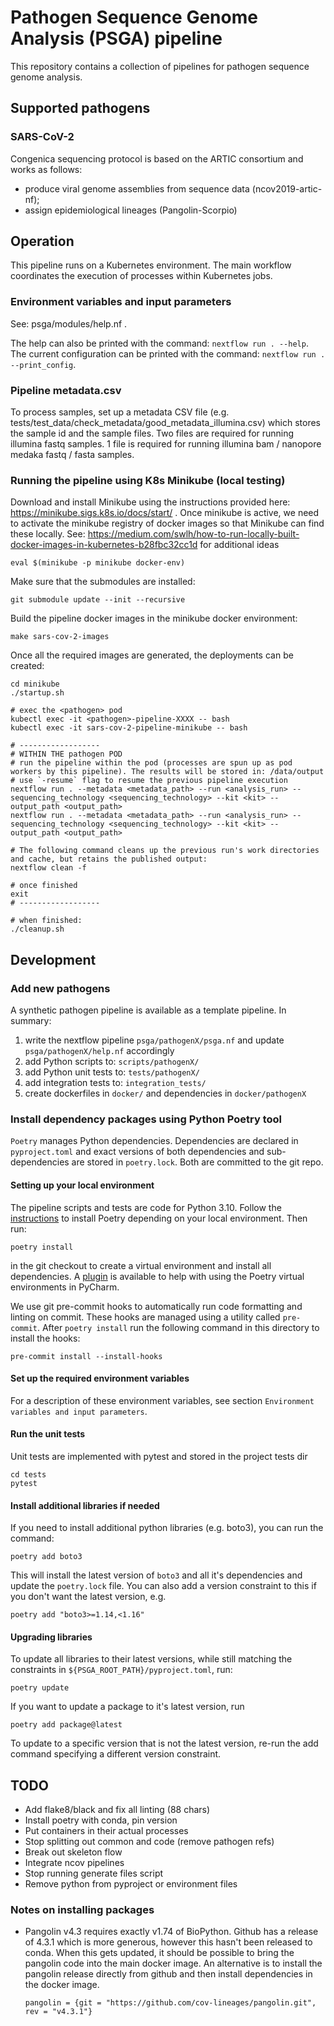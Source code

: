 # Pathogen Sequence Genome Analysis (PSGA) pipeline

This repository contains a collection of pipelines for pathogen sequence genome analysis.

## Supported pathogens

### SARS-CoV-2

Congenica sequencing protocol is based on the ARTIC consortium and works as follows:

- produce viral genome assemblies from sequence data (ncov2019-artic-nf);
- assign epidemiological lineages (Pangolin-Scorpio)

## Operation

This pipeline runs on a Kubernetes environment. The main workflow coordinates the execution of processes within Kubernetes jobs.

### Environment variables and input parameters

See: psga/modules/help.nf .

The help can also be printed with the command: `nextflow run . --help`.
The current configuration can be printed with the command: `nextflow run . --print_config`.

### Pipeline metadata.csv

To process samples, set up a metadata CSV file (e.g. tests/test_data/check_metadata/good_metadata_illumina.csv) which stores the sample id and the sample files. Two files are required for running illumina fastq samples. 1 file is required for running illumina bam / nanopore medaka fastq / fasta samples.

### Running the pipeline using K8s Minikube (local testing)

Download and install Minikube using the instructions provided here: https://minikube.sigs.k8s.io/docs/start/ .
Once minikube is active, we need to activate the minikube registry of docker images so that Minikube can find these locally.
See: https://medium.com/swlh/how-to-run-locally-built-docker-images-in-kubernetes-b28fbc32cc1d for additional ideas

```commandline
eval $(minikube -p minikube docker-env)
```

Make sure that the submodules are installed:

```commandline
git submodule update --init --recursive
```

Build the pipeline docker images in the minikube docker environment:

```commandline
make sars-cov-2-images
```

Once all the required images are generated, the deployments can be created:

```commandline
cd minikube
./startup.sh

# exec the <pathogen> pod
kubectl exec -it <pathogen>-pipeline-XXXX -- bash
kubectl exec -it sars-cov-2-pipeline-minikube -- bash

# ------------------
# WITHIN THE pathogen POD
# run the pipeline within the pod (processes are spun up as pod workers by this pipeline). The results will be stored in: /data/output
# use `-resume` flag to resume the previous pipeline execution
nextflow run . --metadata <metadata_path> --run <analysis_run> --sequencing_technology <sequencing_technology> --kit <kit> --output_path <output_path>
nextflow run . --metadata <metadata_path> --run <analysis_run> --sequencing_technology <sequencing_technology> --kit <kit> --output_path <output_path>

# The following command cleans up the previous run's work directories and cache, but retains the published output:
nextflow clean -f

# once finished
exit
# ------------------

# when finished:
./cleanup.sh
```

## Development

### Add new pathogens

A synthetic pathogen pipeline is available as a template pipeline. In summary:

1. write the nextflow pipeline `psga/pathogenX/psga.nf` and update `psga/pathogenX/help.nf` accordingly
2. add Python scripts to: `scripts/pathogenX/`
3. add Python unit tests to: `tests/pathogenX/`
4. add integration tests to: `integration_tests/`
5. create dockerfiles in `docker/` and dependencies in `docker/pathogenX`

### Install dependency packages using Python Poetry tool

`Poetry` manages Python dependencies. Dependencies are declared in `pyproject.toml` and exact versions of both dependencies and sub-dependencies are stored in `poetry.lock`. Both are committed to the git repo.

#### Setting up your local environment

The pipeline scripts and tests are code for Python 3.10.
Follow the [instructions](https://python-poetry.org/docs/) to install Poetry depending on your local environment. Then run:

```commandline
poetry install
```

in the git checkout to create a virtual environment and install all dependencies. A [plugin](https://plugins.jetbrains.com/plugin/14307-poetry) is available to help with using the Poetry virtual environments in PyCharm.

We use git pre-commit hooks to automatically run code formatting and linting on commit. These hooks are managed using a utility called `pre-commit`. After `poetry install` run the following command in this directory to install the hooks:

```commandline
pre-commit install --install-hooks
```

#### Set up the required environment variables

For a description of these environment variables, see section `Environment variables and input parameters`.

#### Run the unit tests

Unit tests are implemented with pytest and stored in the project tests dir

```commandline
cd tests
pytest
```

#### Install additional libraries if needed

If you need to install additional python libraries (e.g. boto3), you can run the command:

```commandline
poetry add boto3
```

This will install the latest version of `boto3` and all it's dependencies and update the `poetry.lock` file. You can also add a version constraint to this if you don't want the latest version, e.g.

```commandline
poetry add "boto3>=1.14,<1.16"
```

#### Upgrading libraries

To update all libraries to their latest versions, while still matching the constraints in `${PSGA_ROOT_PATH}/pyproject.toml`, run:

```commandline
poetry update
```

If you want to update a package to it's latest version, run

```commandline
poetry add package@latest
```

To update to a specific version that is not the latest version, re-run the add command specifying a different version constraint.

## TODO

- Add flake8/black and fix all linting (88 chars)
- Install poetry with conda, pin version
- Put containers in their actual processes
- Stop splitting out common and code (remove pathogen refs)
- Break out skeleton flow
- Integrate ncov pipelines
- Stop running generate files script
- Remove python from pyproject or environment files

### Notes on installing packages

- Pangolin v4.3 requires exactly v1.74 of BioPython.
  Github has a release of 4.3.1 which is more generous, however this hasn't been released to conda.
  When this gets updated, it should be possible to bring the pangolin code into the main docker image.
  An alternative is to install the pangolin release directly from github and then install dependencies in the docker image.
  ```
  pangolin = {git = "https://github.com/cov-lineages/pangolin.git", rev = "v4.3.1"}
  ```

